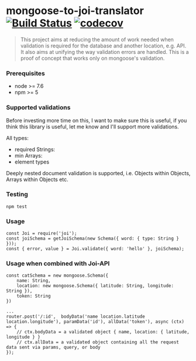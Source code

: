 # mongoose-to-joi-translator [![Build Status](https://travis-ci.com/wearereasonablepeople/mongoose-to-joi-translator.svg?token=yQTBKvDF8NXw5WvCpzqf&branch=master)](https://travis-ci.com/wearereasonablepeople/mongoose-to-joi-translator) [![codecov](https://codecov.io/gh/wearereasonablepeople/mongoose-to-joi-translator/branch/master/graph/badge.svg?token=i5p2uk2acI)](https://codecov.io/gh/wearereasonablepeople/mongoose-to-joi-translator)
> This project aims at reducing the amount of work needed when validation is required for the database and another location, e.g. API. It also aims at unifying the way validation errors are handled. This is a proof of concept that works only on mongoose's validation.

### Prerequisites
 - node >= 7.6
 - npm >= 5

### Supported validations
Before investing more time on this, I want to make sure this is useful, if you think this library is useful, let me know and I'll support more validations.

All types:
- required
Strings:
- min
Arrays:
- element types

Deeply nested document validation is supported, i.e. Objects within Objects, Arrays within Objects etc.

### Testing

```
npm test
```

### Usage
```
const Joi = require('joi');
const joiSchema = getJoiSchema(new Schema({ word: { type: String } }));
const { error, value } = Joi.validate({ word: 'hello' }, joiSchema);
```

### Usage when combined with Joi-API

```
const catSchema = new mongoose.Schema({
    name: String,
    location: new mongoose.Schema({ latitude: String, longitude: String }),
    token: String
})

...
router.post('/:id',  bodyData('name location.latitude location.longitude'), paramData('id'), allData('token'), async (ctx) => {
    // ctx.bodyData = a validated object { name, location: { latitude, longitude } }
    // ctx.allData = a validated object containing all the request data sent via params, query, or body
});
```